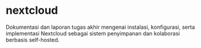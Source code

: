 # nextcloud
Dokumentasi dan laporan tugas akhir mengenai instalasi, konfigurasi, serta implementasi Nextcloud sebagai sistem penyimpanan dan kolaborasi berbasis self-hosted.
